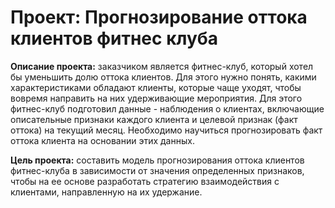 # Проект: Прогнозирование оттока клиентов фитнес клуба
**Описание проекта:** заказчиком является фитнес-клуб, который хотел бы уменьшить долю оттока клиентов. 
Для этого нужно понять, какими характеристиками обладают клиенты, которые чаще уходят, чтобы вовремя направить 
на них удерживающие мероприятия. Для этого фитнес-клуб подготовил данные - наблюдения о клиентах, включающие 
описательные признаки каждого клиента и целевой признак (факт оттока) на текущий месяц. Необходимо научиться 
прогнозировать факт оттока клиента на основании этих данных.

**Цель проекта:** составить модель прогнозирования оттока клиентов фитнес-клуба в зависимости от значения 
определенных признаков, чтобы на ее основе разработать стратегию взаимодействия с клиентами, направленную 
на их удержание. 